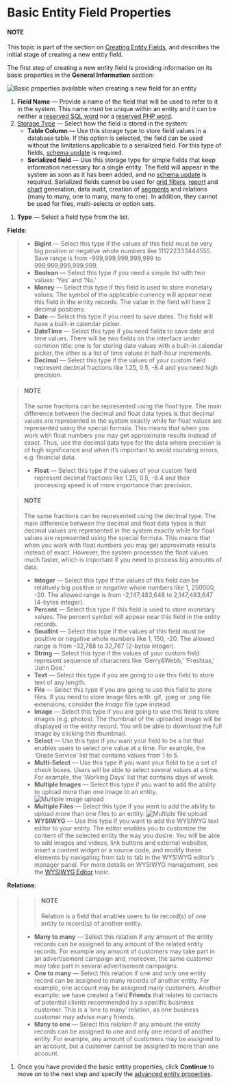 <a id="admin-guide-create-entity-fields-basic"></a>

# Basic Entity Field Properties

#### NOTE
This topic is part of the section on [Creating Entity Fields](index.md#admin-guide-create-entity-fields), and describes the initial stage of creating a new entity field.

The first step of creating a new entity field is providing information on its basic properties in the **General Information** section:

![Basic properties available when creating a new field for an entity](user/img/system/entity_management/new_entity_field.png)
1. **Field Name** — Provide a name of the field that will be used to refer to it in the system. This name must be unique within an entity and it can be neither a <a href="http://msdn.microsoft.com/en-us/library/ms189822.aspx" target="_blank">reserved SQL word</a> nor a <a href="http://php.net/manual/en/reserved.keywords.php" target="_blank">reserved PHP word</a>.
2. [Storage Type](../../../../../backend/entities/extend-entities/serialized-fields.md#book-entities-extended-entities-serialized-fields) — Select how the field is stored in the system:
   * **Table Column** — Use this storage type to store field values in a database table. If this option is selected, the field can be used without the limitations applicable to a serialized field. For this type of fields, [schema update](../manage-entity-fields.md#schema-update) is required.
   * **Serialized field** — Use this storage type for simple fields that keep information necessary for a single entity. The field will appear in the system as soon as it has been added, and no [schema update](../manage-entity-fields.md#schema-update) is required. Serialized fields cannot be used for [grid filters](../../../getting-started/navigation/record-tables.md#doc-grids-actions-filters), [report](../../../reports-segments/reports/index.md#user-guide-reports) and [chart](../../../reports-segments/reports/custom-reports.md#user-guide-business-intelligence-reports-use-custom-reports) generation, data audit, creation of [segments](../../../reports-segments/filters.md#user-guide-filters-segments) and relations (many to many, one to many, many to one). In addition, they cannot be used for files, multi-selects or option sets.

<a id="field-file-types"></a>
1. **Type** — Select a field type from the list.

**Fields**:

> * **BigInt** — Select this type if the values of this field must be very big positive or negative whole numbers like 111222333444555. Save range is from -999,999,999,999,999 to 999,999,999,999,999.
> * **Boolean** — Select this type if you need a simple list with two values: ‘Yes’ and ‘No.’
> * **Money** — Select this type if this field is used to store monetary values. The symbol of the applicable currency will appear near this field in the entity records. The value in the field will have 2 decimal positions.
> * **Date** — Select this type if you need to save dates. The field will have a built-in calendar picker.
> * **DateTime** — Select this type if you need fields to save date and time values. There will be two fields on the interface under common title: one is for storing date values with a built-in calendar picker, the other is a list of time values in half-hour increments.
> * **Decimal** — Select this type if the values of your custom field represent decimal fractions like 1.25, 0.5, -8.4 and you need high precision.

>   #### NOTE
>   The same fractions can be represented using the float type. The main difference between the decimal and float data types is that decimal values are represented in the system exactly while for float values are represented using the special formula. This means that when you work with float numbers you may get approximate results instead of exact. Thus, use the decimal data type for the data where precision is of high significance and when it’s important to avoid rounding errors, e.g. financial data.
> * **Float** — Select this type if the values of your custom field represent decimal fractions like 1.25, 0.5, -8.4 and their processing speed is of more importance than precision.

>   #### NOTE
>   The same fractions can be represented using the decimal type. The main difference between the decimal and float data types is that decimal values are represented in the system exactly while for float values are represented using the special formula. This means that when you work with float numbers you may get approximate results instead of exact. However, the system processes the float values much faster, which is important if you need to process big amounts of data.
> * **Integer** — Select this type if the values of this field can be relatively big positive or negative whole numbers like 1, 250000, -20. The allowed range is from -2,147,483,648 to 2,147,483,647 (4-bytes integer).
> * **Percent** — Select this type if this field is used to store monetary values. The percent symbol will appear near this field in the entity records.
> * **SmallInt** — Select this type if the values of this field must be positive or negative whole numbers like 1, 150, -20. The allowed range is from -32,768 to 32,767 (2-bytes integer).
> * **String** — Select this type if the values of your custom field represent sequence of characters like ‘Gerry&Webb,’ ‘Freshtax,’ ‘John Doe.’
> * **Text** — Select this type if you are going to use this field to store text of any length.
> * **File** — Select this type if you are going to use this field to store files. If you need to store image files with .gif, .jpeg or .png file extensions, consider the *Image* file type instead.
> * **Image** — Select this type if you are going to use this field to store images (e.g. photos). The thumbnail of the uploaded image will be displayed in the entity record. You will be able to download the full image by clicking this thumbnail.
> * **Select** — Use this type if you want your field to be a list that enables users to select one value at a time. For example, the ‘Grade Service’ list that contains values from 1 to 5.
> * **Multi-Select** — Use this type if you want your field to be a set of check boxes. Users will be able to select several values at a time. For example, the ‘Working Days’ list that contains days of week.
> * **Multiple Images** —  Select this type if you want to add the ability to upload more than one image to an entity.
>   ![Multiple image upload](user/img/system/entity_management/multiple-images.png)
> * **Multiple Files** — Select this type if you want to add the ability to upload more than one files to an entity.
>   ![Multiple file upload](user/img/system/entity_management/multiple-files.png)
> * **WYSIWYG** — Use this type if you want to add the WYSIWYG text editor to your entity. The editor enables you to customize the content of the selected entity the way you desire. You will be able to add images and videos, link buttons and external websites, insert a content widget or a source code, and modify these elements by navigating from tab to tab in the WYSIWYG editor’s manager panel. For more details on WYSIWYG management, see the [WYSIWYG Editor](../../../../concept-guides/content-management/wysiwyg.md#getting-started-wysiwyg-editor-field) topic.

**Relations**:

> > #### NOTE
> > Relation is a field that enables users to tie record(s) of one entity to record(s) of another entity.
> * **Many to many** — Select this relation if any amount of the entity records can be assigned to any amount of the related entity records. For example any amount of customers may take part in an advertisement campaign and, moreover, the same customer may take part in several advertisement campaigns.
> * **One to many** — Select this relation if one and only one entity record can be assigned to many records of another entity. For example, one account may be assigned many customers. Another example: we have created a field **Friends** that relates to contacts of potential clients recommended by a specific business customer. This is a ‘one to many’ relation, as one business customer may advise many friends.
> * **Many to one** — Select this relation if any amount the entity records can be assigned to one and only one record of another entity. For example, any amount of customers may be assigned to an account, but a customer cannot be assigned to more than one account.
1. Once you have provided the basic entity properties, click **Continue** to move on to the next step and specify the [advanced entity properties](entity-fields-advanced-properties.md#admin-guide-create-entity-fields-advanced).
